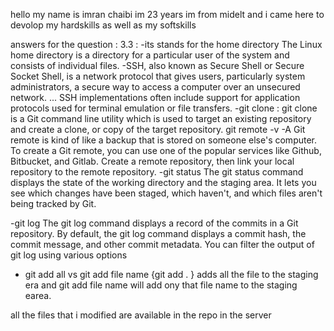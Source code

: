 hello my name is imran chaibi im 23 years im from midelt and i came here to devolop my hardskills as well as my softskills

answers for the question :
 3.3 :
-its stands for the home directory The Linux home directory is a directory for a particular user of the system and consists of individual files.
-SSH, also known as Secure Shell or Secure Socket Shell, is a network protocol that gives users, particularly system administrators, a secure way to access a computer over an unsecured network. ... SSH implementations often include support for application protocols used for terminal emulation or file transfers.
-git clone :
git clone is a Git command line utility which is used to target an existing repository and create a clone, or copy of the target repository.
git remote -v
-A Git remote is kind of like a backup that is stored on someone else's computer. To create a Git remote, you can use one of the popular services like Github, Bitbucket, and Gitlab. Create a remote repository, then link your local repository to the remote repository.
-git status 
The git status command displays the state of the working directory and the staging area. It lets you see which changes have been staged, which haven't, and which files aren't being tracked by Git.

-git log
The git log command displays a record of the commits in a Git repository. By default, the git log command displays a commit hash, the commit message, and other commit metadata. You can filter the output of git log using various options

- git add all vs git add file name
{git add . } adds all the file to the staging era and git add file name will add ony that file name to the staging earea.

all the files that i modified are available in the repo in the server